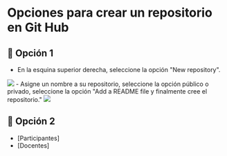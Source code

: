# Opciones para crear un repositorio en Git Hub

## 📑 Opción 1
- En la esquina superior derecha, seleccione la opción "New repository".
<image src="/Laboratorios/Laboratorio 1 - Git y Github/Paco/Imagen1.png" >    
- Asigne un nombre a su repositorio, seleccione la opción público o privado, seleccione la opción "Add a README file y finalmente cree el repositorio."
<image src="/Laboratorios/Laboratorio 1 - Git y Github/Paco/Imagen2.png" >   

## 📑 Opción 2
- [Participantes]
- [Docentes]

